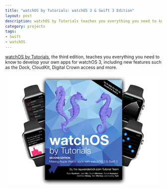 ```yaml
---
title: "watchOS by Tutorials: watchOS 3 & Swift 3 Edition"
layout: post
description: watchOS by Tutorials teaches you everything you need to know to make your own apps for the Apple Watch.
category: projects
tags:
- Swift
- watchOS
---
```


[watchOS by Tutorials](https://www.raywenderlich.com/store/watchos-by-tutorials?source=matthewmorey),  the third edition, teaches you everything you need to know to develop your own apps for watchOS 3, including new features such as the Dock, CloudKit, Digital Crown access and more.

[<img src="/assets/2016-10-22-wosbt.png" alt="watchOS by Tutorials book cover">](https://www.raywenderlich.com/store/watchos-by-tutorials?source=matthewmorey)
